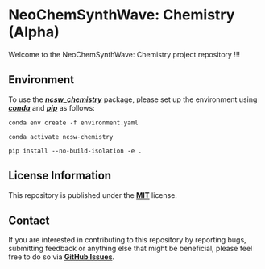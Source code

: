 # NeoChemSynthWave: Chemistry (Alpha)
Welcome to the NeoChemSynthWave: Chemistry project repository !!!


## Environment
To use the [***ncsw_chemistry***](/ncsw_chemistry) package, please set up the environment using
[***conda***](https://docs.conda.io/en/latest) and [***pip***](https://pip.pypa.io/en/stable) as follows:

```shell
conda env create -f environment.yaml

conda activate ncsw-chemistry

pip install --no-build-isolation -e .
```


## License Information
This repository is published under the [**MIT**](/LICENSE) license.


## Contact
If you are interested in contributing to this repository by reporting bugs, submitting feedback or anything else that
might be beneficial, please feel free to do so via
[**GitHub Issues**](https://github.com/neo-chem-synth-wave/ncsw-chemistry/issues).

